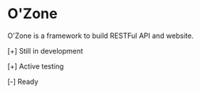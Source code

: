 # O'Zone

O'Zone is a framework to build RESTFul API and website.

[+] Still in development

[+] Active testing

[-] Ready